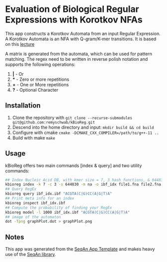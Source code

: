 # Evaluation of Biological Regular Expressions with Korotkov NFAs
This app constructs a Korotkov Automata from an input Regular Expression. A Korotkov Automata is an NFA with Q-gram/K-mer transitions. It is based on this [lecture](https://wiki.postgresql.org/images/6/6c/Index_support_for_regular_expression_search.pdf)

A matrix is generated from the automata, which can be used for pattern matching. The regex need to be written in reverse polish notation and supports the following operations:

1. **|** - Or
2. __*__ - Zero or more repetitions
3. **+** - One or More repetitions
4. **?** - Optional Character


## Installation

1. Clone the repository with
```git clone --recurse-submodules git@github.com:remyschwab/kBioReg.git```
2. Descend into the home directory and input:
```mkdir build && cd build```
3. Configure with cmake ```cmake -DCMAKE_CXX_COMPILER=/path/to/g++-11 ..```
4. Build with make ```make```

## Usage
kBioReg offers two main commands [index & query] and two utility commands:
```bash
## Index Nucleic Acid DB, with kmer size = 7, 3 hash functions, & 644830 bits per Bloom Filter, each input file represents a bin
kbioreg index -k 7 -c 3 -s 644830 -m na -o ibf_idx file1.fna file2.fna
## Query RegEx
kbioreg query ibf_idx.ibf "ACGTA(C|G)CC(A|G|T)A"
## Print meta info for an index
kbioreg inspect ibf_idx.ibf
## Compute the probability of finding your RegEx
kbioreg model -l 1000 ibf_idx.ibf "ACGTA(C|G)CC(A|G|T)A"
## image of the automaton
dot -Tpng graphPlot.dot > graphPlot.png
```

## Notes
This app was generated from the [SeqAn App Template](https://github.com/seqan/app-template) and makes heavy use of the [SeqAn library](https://github.com/seqan/seqan3/tree/4668203ee1526b4ac3dbdc47869bee72253f684c).
